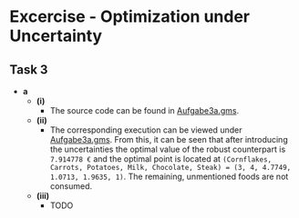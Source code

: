 # Excercise - Optimization under Uncertainty

## Task 3

- **a**
  - **(i)**
    - The source code can be found in [Aufgabe3a.gms](../src/r3/Aufgabe3a.gms).
  - **(ii)**
    - The corresponding execution can be viewed under [Aufgabe3a.gms](../src/r3/Aufgabe3a.gms). From this, it can be seen that after introducing the uncertainties the optimal value of the robust counterpart is `7.914778 €` and the optimal point is located at `(Cornflakes, Carrots, Potatoes, Milk, Chocolate, Steak) = (3, 4, 4.7749, 1.0713, 1.9635, 1)`. The remaining, unmentioned foods are not consumed.
  - **(iii)**
    - TODO
